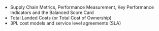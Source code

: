 * Supply Chain Metrics, Performance Measurement, Key Performance Indicators and the Balanced Score Card
* Total Landed Costs (or Total Cost of Ownership)
* 3PL cost models and service level agreements (SLA)